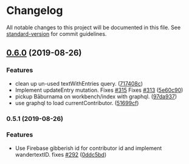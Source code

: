 # Changelog

All notable changes to this project will be documented in this file. See [standard-version](https://github.com/conventional-changelog/standard-version) for commit guidelines.

## [0.6.0](https://github.com/muziejus/wandertext/compare/v0.5.1...v0.6.0) (2019-08-26)


### Features

* clean up un-used textWithEntries query. ([717408c](https://github.com/muziejus/wandertext/commit/717408c))
* Implement updateEntry mutation. Fixes [#315](https://github.com/muziejus/wandertext/issues/315) Fixes [#313](https://github.com/muziejus/wandertext/issues/313) ([5e60c90](https://github.com/muziejus/wandertext/commit/5e60c90))
* pickup Bāburnama on workbench/index with graphql. ([97da937](https://github.com/muziejus/wandertext/commit/97da937))
* use graphql to load currentContributor. ([51699cf](https://github.com/muziejus/wandertext/commit/51699cf))

### 0.5.1 (2019-08-26)


### Features

* Use Firebase gibberish id for contributor id and implement wandertextID. fixes [#292](https://github.com/muziejus/wandertext/issues/292) ([0ddc5bd](https://github.com/muziejus/wandertext/commit/0ddc5bd))
